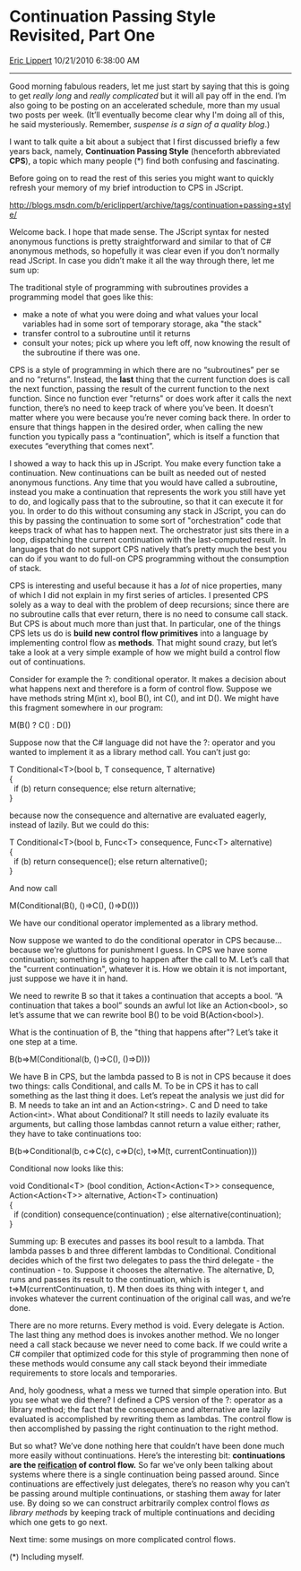 # Continuation Passing Style Revisited, Part One

[Eric Lippert](https://social.msdn.microsoft.com/profile/Eric%20Lippert) 10/21/2010 6:38:00 AM

-----

Good morning fabulous readers, let me just start by saying that this is going to get *really long* and *really complicated* but it will all pay off in the end. I’m also going to be posting on an accelerated schedule, more than my usual two posts per week. (It’ll eventually become clear why I'm doing all of this, he said mysteriously. Remember, *suspense is a sign of a quality blog*.)

I want to talk quite a bit about a subject that I first discussed briefly a few years back, namely, **Continuation Passing Style** (henceforth abbreviated **CPS**), a topic which many people (\*) find both confusing and fascinating.

Before going on to read the rest of this series you might want to quickly refresh your memory of my brief introduction to CPS in JScript.

<http://blogs.msdn.com/b/ericlippert/archive/tags/continuation+passing+style/>

Welcome back. I hope that made sense. The JScript syntax for nested anonymous functions is pretty straightforward and similar to that of C\# anonymous methods, so hopefully it was clear even if you don’t normally read JScript. In case you didn’t make it all the way through there, let me sum up:

The traditional style of programming with subroutines provides a programming model that goes like this:

  - make a note of what you were doing and what values your local variables had in some sort of temporary storage, aka "the stack"
  - transfer control to a subroutine until it returns
  - consult your notes; pick up where you left off, now knowing the result of the subroutine if there was one.

CPS is a style of programming in which there are no “subroutines” per se and no “returns”. Instead, the **last** thing that the current function does is call the next function, passing the result of the current function to the next function. Since no function ever "returns" or does work after it calls the next function, there’s no need to keep track of where you’ve been. It doesn’t matter where you were because you’re never coming back there. In order to ensure that things happen in the desired order, when calling the new function you typically pass a “continuation”, which is itself a function that executes “everything that comes next”.

I showed a way to hack this up in JScript. You make every function take a continuation. New continuations can be built as needed out of nested anonymous functions. Any time that you would have called a subroutine, instead you make a continuation that represents the work you still have yet to do, and logically pass that to the subroutine, so that it can execute it for you. In order to do this without consuming any stack in JScript, you can do this by passing the continuation to some sort of "orchestration" code that keeps track of what has to happen next. The orchestrator just sits there in a loop, dispatching the current continuation with the last-computed result. In languages that do not support CPS natively that’s pretty much the best you can do if you want to do full-on CPS programming without the consumption of stack.

CPS is interesting and useful because it has a *lot* of nice properties, many of which I did not explain in my first series of articles. I presented CPS solely as a way to deal with the problem of deep recursions; since there are no subroutine calls that ever return, there is no need to consume call stack. But CPS is about much more than just that. In particular, one of the things CPS lets us do is **build new control flow primitives** into a language by implementing control flow as **methods**. That might sound crazy, but let’s take a look at a very simple example of how we might build a control flow out of continuations.

Consider for example the ?: conditional operator. It makes a decision about what happens next and therefore is a form of control flow. Suppose we have methods string M(int x), bool B(), int C(), and int D(). We might have this fragment somewhere in our program:

 

M(B() ? C() : D())

Suppose now that the C\# language did not have the ?: operator and you wanted to implement it as a library method call. You can’t just go:

 

T Conditional\<T\>(bool b, T consequence, T alternative)  
{  
  if (b) return consequence; else return alternative;  
}

because now the consequence and alternative are evaluated eagerly, instead of lazily. But we could do this:

 

T Conditional\<T\>(bool b, Func\<T\> consequence, Func\<T\> alternative)  
{  
  if (b) return consequence(); else return alternative();  
}

And now call

 

M(Conditional(B(), ()=\>C(), ()=\>D()))

We have our conditional operator implemented as a library method.

Now suppose we wanted to do the conditional operator in CPS because... because we're gluttons for punishment I guess. In CPS we have some continuation; something is going to happen after the call to M. Let’s call that the "current continuation", whatever it is. How we obtain it is not important, just suppose we have it in hand.

We need to rewrite B so that it takes a continuation that accepts a bool. “A continuation that takes a bool” sounds an awful lot like an Action\<bool\>, so let’s assume that we can rewrite bool B() to be void B(Action\<bool\>).

What is the continuation of B, the "thing that happens after"? Let’s take it one step at a time.

 

B(b=\>M(Conditional(b, ()=\>C(), ()=\>D)))

We have B in CPS, but the lambda passed to B is not in CPS because it does two things: calls Conditional, and calls M. To be in CPS it has to call something as the last thing it does. Let’s repeat the analysis we just did for B. M needs to take an int and an Action\<string\>. C and D need to take Action\<int\>. What about Conditional? It still needs to lazily evaluate its arguments, but calling those lambdas cannot return a value either; rather, they have to take continuations too:

 

B(b=\>Conditional(b, c=\>C(c), c=\>D(c), t=\>M(t, currentContinuation)))

Conditional now looks like this:

 

void Conditional\<T\> (bool condition, Action\<Action\<T\>\> consequence, Action\<Action\<T\>\> alternative, Action\<T\> continuation)  
{  
  if (condition) consequence(continuation) ; else alternative(continuation);  
}

Summing up: B executes and passes its bool result to a lambda. That lambda passes b and three different lambdas to Conditional. Conditional decides which of the first two delegates to pass the third delegate - the continuation - to. Suppose it chooses the alternative. The alternative, D, runs and passes its result to the continuation, which is t=\>M(currentContinuation, t). M then does its thing with integer t, and invokes whatever the current continuation of the original call was, and we’re done.

There are no more returns. Every method is void. Every delegate is Action. The last thing any method does is invokes another method. We no longer need a call stack because we never need to come back. If we could write a C\# compiler that optimized code for this style of programming then none of these methods would consume any call stack beyond their immediate requirements to store locals and temporaries.

And, holy goodness, what a mess we turned that simple operation into. But you see what we did there? I defined a CPS version of the ?: operator as a library method; the fact that the consequence and alternative are lazily evaluated is accomplished by rewriting them as lambdas. The control flow is then accomplished by passing the right continuation to the right method.

But so what? We’ve done nothing here that couldn’t have been done much more easily without continuations. Here’s the interesting bit: **continuations are the [reification](http://blogs.msdn.com/b/ericlippert/archive/2009/04/17/five-dollar-words-for-programmers-part-five-reification.aspx) of control flow.** So far we’ve only been talking about systems where there is a single continuation being passed around. Since continuations are effectively just delegates, there’s no reason why you can’t be passing around multiple continuations, or stashing them away for later use. By doing so we can construct arbitrarily complex control flows *as library methods* by keeping track of multiple continuations and deciding which one gets to go next.

Next time: some musings on more complicated control flows.

(\*) Including myself.

